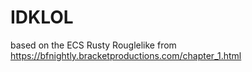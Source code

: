 # IDKLOL  
based on the ECS Rusty Rouglelike from https://bfnightly.bracketproductions.com/chapter_1.html

